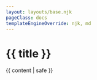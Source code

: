 ```yaml
---
layout: layouts/base.njk
pageClass: docs
templateEngineOverride: njk, md
---
```


<h1>{{ title }}</h1>
<main>
  {{ content | safe }}
</main>
